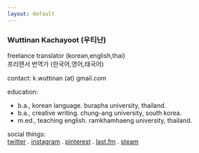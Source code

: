 ```yaml
---
layout: default
---
```


### Wuttinan Kachayoot (우티난)  


freelance translator (korean,english,thai)  
프리랜서 번역가 (한국어,영어,태국어)  

contact: k.wuttinan (at) gmail.com

education:  
- b.a., korean language. burapha university, thailand.  
- b.a., creative writing. chung-ang university, south korea.  
- m.ed., teaching english. ramkhamhaeng university, thailand. 

social things:  
[twitter](http://twitter.com/wuttinan) . [instagram](http://instagr.am/wuttinanp) . [pinterest](http://pinterest.com/wuttinan) . [last.fm](http://last.fm/user/ping880727) . [steam](http://steamcommunity.com/id/wuttinan)
